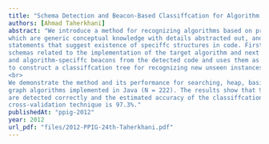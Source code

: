 ```yaml
---
title: "Schema Detection and Beacon-Based Classiffcation for Algorithm Recognition"
authors: [Ahmad Taherkhani]
abstract: "We introduce a method for recognizing algorithms based on programming schemas,
which are generic conceptual knowledge with details abstracted out, and beacons, which are key
statements that suggest existence of speciffc structures in code. First, the method detects the
schemas related to the implementation of the target algorithm and next it computes the characteristics
and algorithm-speciffc beacons from the detected code and uses them as the learning data
to construct a classiffcation tree for recognizing new unseen instances.
<br>
We demonstrate the method and its performance for searching, heap, basic tree traversal and
graph algorithms implemented in Java (N = 222). The results show that 94.1% of the schemas
are detected correctly and the estimated accuracy of the classiffcation measured by leave-one-out
cross-validation technique is 97.3%."
publishedAt: "ppig-2012"
year: 2012
url_pdf: "files/2012-PPIG-24th-Taherkhani.pdf"
---
```

